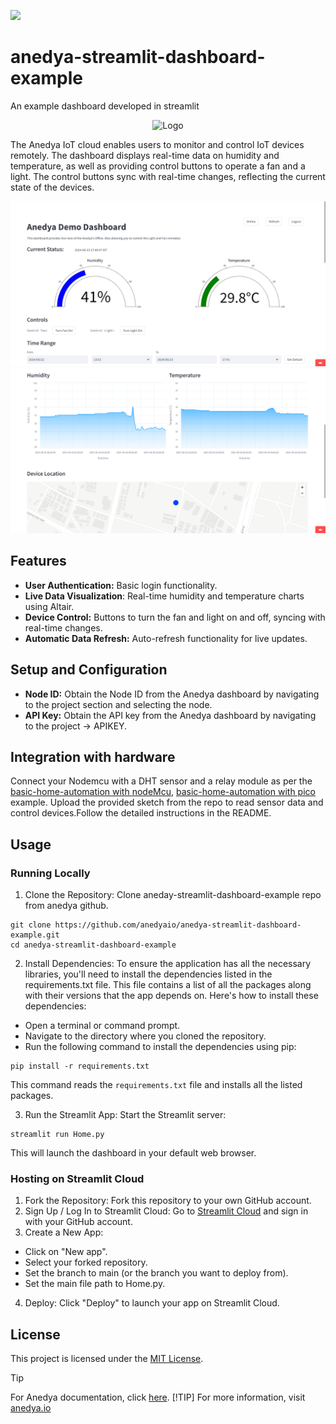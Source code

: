 [<img src="https://img.shields.io/badge/Anedya-Documentation-blue?style=for-the-badge">](https://docs.anedya.io?utm_source=github&utm_medium=link&utm_campaign=github-examples&utm_content=streamlit-dashboard)

# anedya-streamlit-dashboard-example
An example dashboard developed in streamlit

<p align="center">
    <img src="https://cdn.anedya.io/anedya_black_banner.png" alt="Logo">
</p>
The Anedya IoT cloud enables users to monitor and control IoT devices remotely. The dashboard displays real-time data on humidity and temperature, as well as providing control buttons to operate a fan and a light. The control buttons sync with real-time changes, reflecting the current state of the devices. 

![Demo Dashboard](./docs/1_main_dash.png)
![Gauge-Image](./docs/2_graph.png)

## Features
- **User Authentication:** Basic login functionality.
- **Live Data Visualization**: Real-time humidity and temperature charts using Altair.
- **Device Control:** Buttons to turn the fan and light on and off, syncing with real-time changes.
- **Automatic Data Refresh:** Auto-refresh functionality for live updates.

## Setup and Configuration
- **Node ID:** Obtain the Node ID from the Anedya dashboard by navigating to the project section and selecting the node.
- **API Key:** Obtain the API key from the Anedya dashboard by navigating to the project -> APIKEY.

## Integration with hardware
Connect your Nodemcu with a DHT sensor and a relay module as per the [basic-home-automation with nodeMcu](https://github.com/anedyaio/anedya-example-nodemcu/tree/main/basic-home-automation), [basic-home-automation with pico](https://github.com/anedyaio/anedya-example-pico/tree/main/Thonny/basic-home-automation/pico) example. Upload the provided sketch from the repo to read sensor data and control devices.Follow the detailed instructions in the README.

## Usage

### Running Locally
1. Clone the Repository:
Clone aneday-streamlit-dashboard-example repo from anedya github.
```
git clone https://github.com/anedyaio/anedya-streamlit-dashboard-example.git
cd anedya-streamlit-dashboard-example
```
2. Install Dependencies:
To ensure the application has all the necessary libraries, you'll need to install the dependencies listed in the requirements.txt file. This file contains a list of all the packages along with their versions that the app depends on.
Here's how to install these dependencies:
- Open a terminal or command prompt.
- Navigate to the directory where you cloned the repository.
- Run the following command to install the dependencies using pip:
```
pip install -r requirements.txt
```
This command reads the `requirements.txt` file and installs all the listed packages.

3. Run the Streamlit App:
Start the Streamlit server:
```
streamlit run Home.py
```
This will launch the dashboard in your default web browser.

### Hosting on Streamlit Cloud

1. Fork the Repository:
Fork this repository to your own GitHub account.
2. Sign Up / Log In to Streamlit Cloud:
Go to [Streamlit Cloud](https://streamlit.io/cloud) and sign in with your GitHub account.
3. Create a New App:
- Click on "New app".
- Select your forked repository.
- Set the branch to main (or the branch you want to deploy from).
- Set the main file path to Home.py.
4. Deploy:
Click "Deploy" to launch your app on Streamlit Cloud.



## License

This project is licensed under the [MIT License](https://github.com/anedyaio/anedya-example-nodemcu/blob/main/LICENSE).

>[!TIP]
>For Anedya documentation, click [here](https://docs.anedya.io/?utm_source=github&utm_medium=link&utm_campaign=github-examples&utm_content=streamlit-dashboard).
>[!TIP]
> For more information, visit [anedya.io](https://anedya.io/?utm_source=github&utm_medium=link&utm_campaign=github-examples&utm_content=streamlit-dashboard)
 